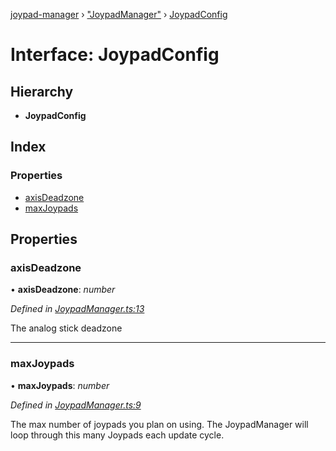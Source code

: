 [joypad-manager](../README.md) › ["JoypadManager"](../modules/_joypadmanager_.md) › [JoypadConfig](_joypadmanager_.joypadconfig.md)

# Interface: JoypadConfig

## Hierarchy

* **JoypadConfig**

## Index

### Properties

* [axisDeadzone](_joypadmanager_.joypadconfig.md#axisdeadzone)
* [maxJoypads](_joypadmanager_.joypadconfig.md#maxjoypads)

## Properties

###  axisDeadzone

• **axisDeadzone**: *number*

*Defined in [JoypadManager.ts:13](https://github.com/nvitaterna/joypad-manager/blob/d0042f5/src/JoypadManager.ts#L13)*

The analog stick deadzone

___

###  maxJoypads

• **maxJoypads**: *number*

*Defined in [JoypadManager.ts:9](https://github.com/nvitaterna/joypad-manager/blob/d0042f5/src/JoypadManager.ts#L9)*

The max number of joypads you plan on using.
The JoypadManager will loop through this many Joypads each update cycle.
